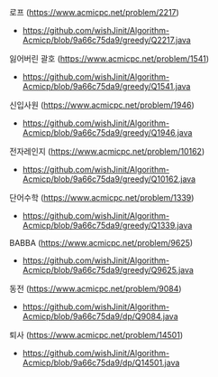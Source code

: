 로프 (https://www.acmicpc.net/problem/2217)

- https://github.com/wishJinit/Algorithm-Acmicp/blob/9a66c75da9/greedy/Q2217.java



잃어버린 괄호 (https://www.acmicpc.net/problem/1541)

- https://github.com/wishJinit/Algorithm-Acmicp/blob/9a66c75da9/greedy/Q1541.java



신입사원 (https://www.acmicpc.net/problem/1946)

- https://github.com/wishJinit/Algorithm-Acmicp/blob/9a66c75da9/greedy/Q1946.java


전자레인지 (https://www.acmicpc.net/problem/10162)

- https://github.com/wishJinit/Algorithm-Acmicp/blob/9a66c75da9/greedy/Q10162.java



단어수학 (https://www.acmicpc.net/problem/1339)

- https://github.com/wishJinit/Algorithm-Acmicp/blob/9a66c75da9/greedy/Q1339.java



BABBA (https://www.acmicpc.net/problem/9625)

- https://github.com/wishJinit/Algorithm-Acmicp/blob/9a66c75da9/greedy/Q9625.java



동전 (https://www.acmicpc.net/problem/9084)

- https://github.com/wishJinit/Algorithm-Acmicp/blob/9a66c75da9/dp/Q9084.java



퇴사 (https://www.acmicpc.net/problem/14501)

- https://github.com/wishJinit/Algorithm-Acmicp/blob/9a66c75da9/dp/Q14501.java
